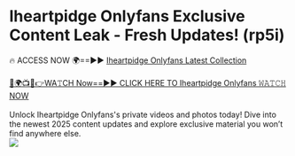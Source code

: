 # Iheartpidge Onlyfans Exclusive Content Leak - Fresh Updates! (rp5i)

🔥 ACCESS NOW 🌍==►► <a href="https://tinyurl.com/kvy9nzfs" rel="nofollow">Iheartpidge Onlyfans Latest Collection</a>
<br><br>
[🔴🌍📺📱👉WA𝚃CH Now==►► CLICK HERE TO Iheartpidge Onlyfans 𝚆𝙰𝚃𝙲𝙷 NOW](https://tinyurl.com/kvy9nzfs)
<br><br>
Unlock Iheartpidge Onlyfans's private videos and photos today! Dive into the newest 2025 content updates and explore exclusive material you won’t find anywhere else.
<br>
<a href="https://tinyurl.com/kvy9nzfs" rel="nofollow" data-target="animated-image.originalLink"><img src="https://camo.githubusercontent.com/8a4f000d20f83aca3bf7ec5f350d767afa0574a8a352519fd8cfa583a6f93a33/68747470733a2f2f692e696d6775722e636f6d2f644a486b345a712e676966" data-canonical-src="https://i.imgur.com/dJHk4Zq.gif" style="max-width: 100%; display: inline-block;" data-target="animated-image.originalImage"></a>
<br>

